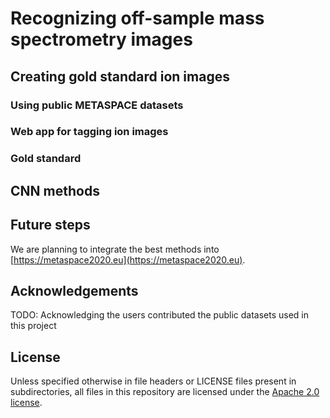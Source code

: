 # Recognizing off-sample mass spectrometry images

## Creating gold standard ion images

### Using public METASPACE datasets

### Web app for tagging ion images

### Gold standard

## CNN methods

## Future steps

We are planning to integrate the best methods into [https://metaspace2020.eu](https://metaspace2020.eu). 

## Acknowledgements

TODO: Acknowledging the users contributed the public datasets used in this project

## License

Unless specified otherwise in file headers or LICENSE files present in subdirectories, all files in this repository are licensed under the [Apache 2.0 license](LICENSE).
